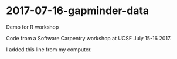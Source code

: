 # 2017-07-16-gapminder-data
Demo for R workshop

Code from a Software Carpentry workshop at UCSF July 15-16 2017.

I added this line from my computer.

